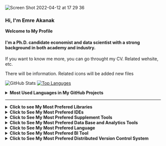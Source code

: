 ![Screen Shot 2022-04-12 at 17 29 36](https://user-images.githubusercontent.com/53918883/162985823-c4156881-576c-4898-a3d8-14e4a6d3bb59.png)






### Hi, I'm Emre Akanak 


**Welcome to My Profile** 

#### I'm a Ph.D. candidate economist and data scientist with a strong background in both academy and industry.  

If you want to know me more, you can go throught my CV. Related wehsite, etc.

There will be information. Related icons will be added new files





![GitHub Stats](https://github-readme-stats.vercel.app/api?username=EmreAkanak&thene=radical) [![Top Languges](https://github-readme-stats.vercel.app/api/top-langs/?username=EmreAkanak&langs_count=8)](https://github.com/EmreAkanak/github-readme-stats)


<details>
  <summary><strong>Most Used Languages in My GitHub Projects</strong></summary>
  <ol>
    
[![Top Languges](https://github-readme-stats.vercel.app/api/top-langs/?username=EmreAkanak&langs_count=8)](https://github.com/EmreAkanak/github-readme-stats)

  </ol>
</details>




---------------------------- 




<details>
  <summary><strong>Click to see My Most Prefered Libraries</strong></summary>
  <ol>

<img src="https://img.shields.io/badge/-PyTorch-EE4C2C?logo=PyTorch&logoColor=fff"> <img src="https://img.shields.io/badge/-TensorFlow-FF6F00?logo=TensorFlow&logoColor=fff"> <img src="https://img.shields.io/badge/-Keras-D00000?logo=Keras&logoColor=fff"> <img src="https://img.shields.io/badge/-scikitlearn-F7931E?logo=scikit-learn&logoColor=fff"> <img src="https://img.shields.io/badge/-Plotly-3F4F75?logo=Plotly&logoColor=fff"> <img src="https://img.shields.io/badge/-Pandas-150458?logo=Pandas&logoColor=fff"> <img src="https://img.shields.io/badge/-NumPy-013243?logo=NumPy&logoColor=fff"> <img src="https://img.shields.io/badge/-SciPy-8CAAE6?logo=SciPy&logoColor=fff"> <img src="https://img.shields.io/badge/-SymPy-3B5526?logo=SymPy&logoColor=fff"> <img src="https://img.shields.io/badge/-OpenCV-5C3EE8?logo=OpenCV&logoColor=fff"> 


  </ol>
</details>





<details>
  <summary><strong>Click to See My Most Prefered IDEs</strong></summary>
  <ol>

<img src="https://img.shields.io/badge/-Jupyter-F37636?logo=Jupyter&logoColor=fff"> <img src="https://img.shields.io/badge/-Colab-F9AB00?logo=Colab&logoColor=fff"> <img src="https://img.shields.io/badge/-VisualStudioCode-007ACC?logo=VisualStudioCode&logoColor=fff"> <img src="https://img.shields.io/badge/-Anaconda-44A833?logo=Spyder&logoColor=fff"> <img src="https://img.shields.io/badge/-PyCharm-000000?logo=PyCharm&logoColor=fff"> <img src="https://img.shields.io/badge/-Spyder-FF0000?logo=Spyder&logoColor=fff"> 


</ol>
</details>

<details>
  <summary><strong>Click to See My Most Prefered Supplement Tools</strong></summary>
  <ol>

<img src="https://img.shields.io/badge/-HTML-e34f26?logo=html5&logoColor=fff"> <img src="https://img.shields.io/badge/-MicrosoftExcel-217346?logo=MicrosoftExcel&logoColor=fff"> <img src="https://img.shields.io/badge/-GoogleAnalytics-E37400?logo=Google-Analytics&logoColor=fff"> 

</ol>
</details>


<details>
  <summary><strong>Click to See My Most Prefered Data Base and Analytics Tools</strong></summary>
  <ol>


<img src="https://img.shields.io/badge/-PostgreSQL-4169E1?logo=PostgreSQL&logoColor=fff"> <img src="https://img.shields.io/badge/-MySQL-4479A1?logo=MySQL&logoColor=fff"> <img src="https://img.shields.io/badge/-SQLite-003B57?logo=SQLite&logoColor=fff"> 
    
</ol>
</details>

<details>
  <summary><strong>Click to See My Most Prefered Language</strong></summary>
  <ol>

<p><a href="https://www.python.org"><img src="https://img.shields.io/badge/-Python-3776AB?logo=Python&logoColor=fff"></a></p>

</ol>
</details>


<details>
  <summary><strong>Click to See My Most Prefered BI Tool</strong></summary>
  <ol>


<img src="https://img.shields.io/badge/-Tableau-e97627?logo=Tableau&logoColor=fff"> 


  </ol>
</details>




<details>
  <summary><strong>Click to See My Most Prefered Distributed Version Control System</strong></summary>
  <ol>

<img src="https://img.shields.io/badge/-Git-F05032?logo=Git&logoColor=fff"> 

</ol>
</details>


